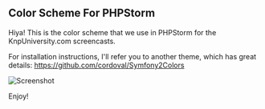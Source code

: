 ## Color Scheme For PHPStorm

Hiya! This is the color scheme that we use in PHPStorm for the
KnpUniversity.com screencasts.

For installation instructions, I'll refer you to another theme,
which has great details: https://github.com/cordoval/Symfony2Colors

![Screenshot](https://raw.githubusercontent.com/knpuniversity/phpstorm/master/screenshot.png)

Enjoy!
